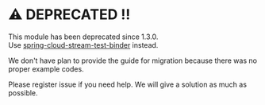 # ⚠️ DEPRECATED !!

This module has been deprecated since 1.3.0.  
Use [spring-cloud-stream-test-binder](https://docs.spring.io/spring-cloud-stream/reference/spring-cloud-stream/spring_integration_test_binder.html) instead.

We don't have plan to provide the guide for migration because there was no proper example codes.

Please register issue if you need help. We will give a solution as much as possible.
